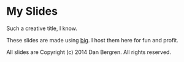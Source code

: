 # My Slides

Such a creative title, I know.

These slides are made using [big](https://github.com/tmcw/big). I host
them here for fun and profit.

All slides are Copyright (c) 2014 Dan Bergren. All rights reserved.
